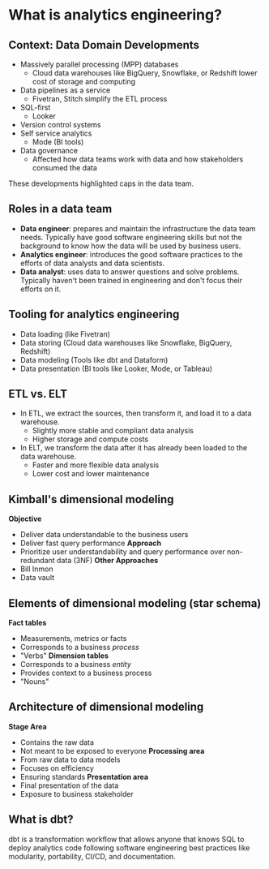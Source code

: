 # What is analytics engineering?

## Context: Data Domain Developments
* Massively parallel processing (MPP) databases
	* Cloud data warehouses like BigQuery, Snowflake, or Redshift lower cost of storage and computing
* Data pipelines as a service
	* Fivetran, Stitch simplify the ETL process
* SQL-first
	* Looker
* Version control systems
* Self service analytics
	* Mode (BI tools)
* Data governance
	* Affected how data teams work with data and how stakeholders consumed the data

These developments highlighted caps in the data team.
## Roles in a data team
* **Data engineer**: prepares and maintain the infrastructure the data team needs. Typically have good software engineering skills but not the background to know how the data will be used by business users.
* **Analytics engineer**: introduces the good software practices to the efforts of data analysts and data scientists.
* **Data analyst**: uses data to answer questions and solve problems. Typically haven't been trained in engineering and don't focus their efforts on it.

## Tooling for analytics engineering
* Data loading (like Fivetran)
* Data storing (Cloud data warehouses like Snowflake, BigQuery, Redshift)
* Data modeling (Tools like dbt and Dataform)
* Data presentation (BI tools like Looker, Mode, or Tableau)

## ETL vs. ELT
* In ETL, we extract the sources, then transform it, and load it to a data warehouse.
	* Slightly more stable and compliant data analysis
	* Higher storage and compute costs
* In ELT, we transform the data after it has already been loaded to the data warehouse.
	* Faster and more flexible data analysis
	* Lower cost and lower maintenance

## Kimball's dimensional modeling
**Objective**
* Deliver data understandable to the business users
* Deliver fast query performance
**Approach**
* Prioritize user understandability and query performance over non-redundant data (3NF)
**Other Approaches**
* Bill Inmon
* Data vault

## Elements of dimensional modeling (star schema)
**Fact tables**
* Measurements, metrics or facts
* Corresponds to a business *process*
* "Verbs"
**Dimension tables**
* Corresponds to a business *entity*
* Provides context to a business process
* "Nouns"

## Architecture of dimensional modeling
**Stage Area**
* Contains the raw data
* Not meant to be exposed to everyone
**Processing area**
* From raw data to data models
* Focuses on efficiency
* Ensuring standards
**Presentation area**
* Final presentation of the data
* Exposure to business stakeholder

## What is dbt?
dbt is a transformation workflow that allows anyone that knows SQL to deploy analytics code following software engineering best practices like modularity, portability, CI/CD, and documentation.